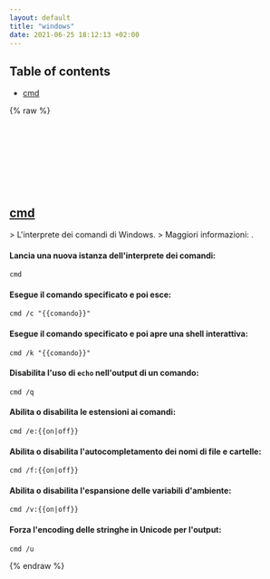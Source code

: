 ```yaml
---
layout: default
title: "windows"
date: 2021-06-25 18:12:13 +02:00
---
```

## Table of contents
* <a href="#cmd">cmd</a>

{% raw %}
<h2 id="cmd">
  <a href="/it/windows/cmd.html">cmd</a> <a href="#cmd"><svg class="icon">
    <use href="/assets/images/unicode_sprite.svg#link" />
  </svg></a>
</h2>
> L'interprete dei comandi di Windows.
> Maggiori informazioni: <https://docs.microsoft.com/it-it/windows-server/administration/windows-commands/cmd>.

#### Lancia una nuova istanza dell'interprete dei comandi:
```shell
cmd
```
#### Esegue il comando specificato e poi esce:
```shell
cmd /c "{{comando}}"
```
#### Esegue il comando specificato e poi apre una shell interattiva:
```shell
cmd /k "{{comando}}"
```
#### Disabilita l'uso di `echo` nell'output di un comando:
```shell
cmd /q
```
#### Abilita o disabilita le estensioni ai comandi:
```shell
cmd /e:{{on|off}}
```
#### Abilita o disabilita l'autocompletamento dei nomi di file e cartelle:
```shell
cmd /f:{{on|off}}
```
#### Abilita o disabilita l'espansione delle variabili d'ambiente:
```shell
cmd /v:{{on|off}}
```
#### Forza l'encoding delle stringhe in Unicode per l'output:
```shell
cmd /u
```
{% endraw %}